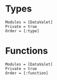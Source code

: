 # Types

```@autodocs
Modules = [DataValet]
Private = true
Order = [:type]
```

# Functions


```@autodocs
Modules = [DataValet]
Private = true
Order = [:function]
```
